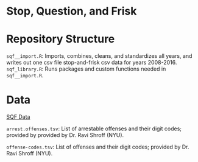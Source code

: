 # Stop, Question, and Frisk


# Repository Structure 

`sqf__import.R`: Imports, combines, cleans, and standardizes all years, and writes out one csv file stop-and-frisk csv data for years 2008-2016.  
`sqf_library.R`: Runs packages and custom functions needed in `sqf__import.R`.  

# Data

[SQF Data](https://www1.nyc.gov/site/nypd/stats/reports-analysis/stopfrisk.page)

`arrest.offenses.tsv`: List of arrestable offenses and their digit codes; provided by provided by Dr. Ravi Shroff (NYU). 

`offense-codes.tsv`: List of offenses and their digit codes; provided by Dr. Ravi Shroff (NYU). 




